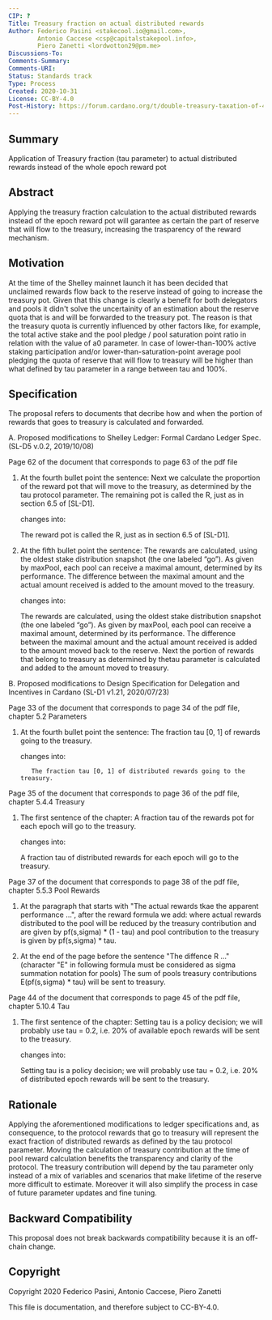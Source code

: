 ```yaml
---
CIP: ?
Title: Treasury fraction on actual distributed rewards
Author: Federico Pasini <stakecool.io@gmail.com>,
        Antonio Caccese <csp@capitalstakepool.info>,
        Piero Zanetti <lordwotton29@pm.me>
Discussions-To: 
Comments-Summary: 
Comments-URI: 
Status: Standards track
Type: Process
Created: 2020-10-31
License: CC-BY-4.0
Post-History: https://forum.cardano.org/t/double-treasury-taxation-of-40-and-possible-workarounds/41461 and https://forum.cardano.org/t/cip-treasury-fraction-on-actual-distributed-rewards/41697
---
```


## Summary

Application of Treasury fraction (tau parameter) to actual distributed rewards instead of the whole epoch reward pot

## Abstract

Applying the treasury fraction calculation to the actual distributed rewards instead of the epoch reward pot will garantee as certain the part of reserve that will flow to the treasury, increasing the trasparency of the reward mechanism. 

## Motivation

At the time of the Shelley mainnet launch it has been decided that unclaimed rewards flow back to the reserve instead of going to increase the treasury pot.
Given that this change is clearly a benefit for both delegators and pools it didn't solve the uncertainity of an estimation about the reserve quota that is and will be forwarded to the treasury pot.
The reason is that the treasury quota is currently influenced by other factors like, for example, the total active stake and the pool pledge / pool saturation point ratio in relation with the value of a0 parameter.
In case of lower-than-100% active staking participation and/or lower-than-saturation-point average pool pledging the quota of reserve that will flow to treasury will be higher than what defined by tau parameter in a range between tau and 100%.

## Specification

The proposal refers to documents that decribe how and when the portion of rewards that goes to treasury is calculated and forwarded.

A. Proposed modifications to Shelley Ledger: Formal Cardano Ledger Spec. (SL-D5 v.0.2, 2019/10/08)

   Page 62 of the document that corresponds to page 63 of the pdf file

   1. At the fourth bullet point the sentence:
	    Next we calculate the proportion of the reward pot that will move to the treasury, as determined by the tau protocol parameter. The remaining pot is called the R, just as in section 6.5 of [SL-D1].
	    
      changes into:
      
	    The reward pot is called the R, just as in section 6.5 of [SL-D1].
	    
   2. At the fifth bullet point the sentence:
	    The rewards are calculated, using the oldest stake distribution snapshot (the one labeled “go”). As given by maxPool, each pool can receive a maximal amount, determined by its performance. The difference between the maximal amount and the actual amount received is added to the amount moved to the treasury.
      
      changes into:
      
	    The rewards are calculated, using the oldest stake distribution snapshot (the one labeled “go”). As given by maxPool, each pool can receive a maximal amount, determined by its performance. The difference between the maximal amount and the actual amount received is added to the amount moved back to the reserve. Next the portion of rewards that belong to treasury as determined by thetau parameter is calculated and added to the amount moved to treasury.


B. Proposed modifications to Design Specification for Delegation and Incentives in Cardano (SL-D1 v1.21, 2020/07/23) 

   Page 33 of the document that corresponds to page 34 of the pdf file, chapter 5.2 Parameters
   
   1. At the fourth bullet point the sentence:
	     The fraction tau [0, 1] of rewards going to the treasury.

      changes into:
     
     	     The fraction tau [0, 1] of distributed rewards going to the treasury.

   Page 35 of the document that corresponds to page 36 of the pdf file, chapter 5.4.4 Treasury

   1. The first sentence of the chapter:
	     A fraction tau of the rewards pot for each epoch will go to the treasury.
	   
      changes into:
             
	     A fraction tau of distributed rewards for each epoch will go to the treasury.
		 
   Page 37 of the document that corresponds to page 38 of the pdf file, chapter 5.5.3 Pool Rewards

   1. At the paragraph that starts with "The actual rewards tkae the apparent performance ...", after the reward formula we add:
	     where actual rewards distributed to the pool will be reduced by the treasury contribution and are given by pf(s,sigma) * (1 - tau)
	     and pool contribution to the treasury is given by pf(s,sigma) * tau.
	     
   2. At the end of the page before the sentence "The diffence R ..." (character "E" in following formula must be considered as sigma summation notation for pools)
	     The sum of pools treasury contributions E(pf(s,sigma) * tau) will be sent to treasury.
		
   Page 44 of the document that corresponds to page 45 of the pdf file, chapter 5.10.4 Tau

   1. The first sentence of the chapter:
	     Setting tau is a policy decision; we will probably use tau = 0.2, i.e. 20% of available epoch rewards will be sent to the treasury.
	     
      changes into:
	     
	     Setting tau is a policy decision; we will probably use tau = 0.2, i.e. 20% of distributed epoch rewards will be sent to the treasury.


## Rationale

Applying the aforementioned modifications to ledger specifications and, as consequence, to the protocol rewards that go to treasury will represent the exact fraction of distributed rewards as defined by the tau protocol parameter. 
Moving the calculation of treasury contribution at the time of pool reward calculation benefits the transparency and clarity of the protocol.
The treasury contribution will depend by the tau parameter only instead of a mix of variables and scenarios that make lifetime of the reserve more difficult to estimate.
Moreover it will also simplify the process in case of future parameter updates and fine tuning.

## Backward Compatibility

This proposal does not break backwards compatibility because it is an off-chain change.

## Copyright

Copyright 2020 Federico Pasini, Antonio Caccese, Piero Zanetti

This file is documentation, and therefore subject to CC-BY-4.0.
